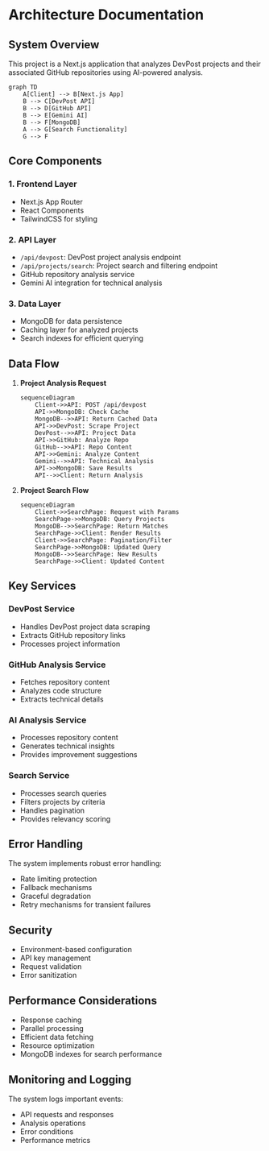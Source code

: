 # Architecture Documentation

## System Overview

This project is a Next.js application that analyzes DevPost projects and their associated GitHub repositories using AI-powered analysis.

```mermaid
graph TD
    A[Client] --> B[Next.js App]
    B --> C[DevPost API]
    B --> D[GitHub API]
    B --> E[Gemini AI]
    B --> F[MongoDB]
    A --> G[Search Functionality]
    G --> F
```

## Core Components

### 1. Frontend Layer

-   Next.js App Router
-   React Components
-   TailwindCSS for styling

### 2. API Layer

-   `/api/devpost`: DevPost project analysis endpoint
-   `/api/projects/search`: Project search and filtering endpoint
-   GitHub repository analysis service
-   Gemini AI integration for technical analysis

### 3. Data Layer

-   MongoDB for data persistence
-   Caching layer for analyzed projects
-   Search indexes for efficient querying

## Data Flow

1. **Project Analysis Request**

    ```mermaid
    sequenceDiagram
        Client->>API: POST /api/devpost
        API->>MongoDB: Check Cache
        MongoDB-->>API: Return Cached Data
        API->>DevPost: Scrape Project
        DevPost-->>API: Project Data
        API->>GitHub: Analyze Repo
        GitHub-->>API: Repo Content
        API->>Gemini: Analyze Content
        Gemini-->>API: Technical Analysis
        API->>MongoDB: Save Results
        API-->>Client: Return Analysis
    ```

2. **Project Search Flow**
    ```mermaid
    sequenceDiagram
        Client->>SearchPage: Request with Params
        SearchPage->>MongoDB: Query Projects
        MongoDB-->>SearchPage: Return Matches
        SearchPage->>Client: Render Results
        Client->>SearchPage: Pagination/Filter
        SearchPage->>MongoDB: Updated Query
        MongoDB-->>SearchPage: New Results
        SearchPage->>Client: Updated Content
    ```

## Key Services

### DevPost Service

-   Handles DevPost project data scraping
-   Extracts GitHub repository links
-   Processes project information

### GitHub Analysis Service

-   Fetches repository content
-   Analyzes code structure
-   Extracts technical details

### AI Analysis Service

-   Processes repository content
-   Generates technical insights
-   Provides improvement suggestions

### Search Service

-   Processes search queries
-   Filters projects by criteria
-   Handles pagination
-   Provides relevancy scoring

## Error Handling

The system implements robust error handling:

-   Rate limiting protection
-   Fallback mechanisms
-   Graceful degradation
-   Retry mechanisms for transient failures

## Security

-   Environment-based configuration
-   API key management
-   Request validation
-   Error sanitization

## Performance Considerations

-   Response caching
-   Parallel processing
-   Efficient data fetching
-   Resource optimization
-   MongoDB indexes for search performance

## Monitoring and Logging

The system logs important events:

-   API requests and responses
-   Analysis operations
-   Error conditions
-   Performance metrics
